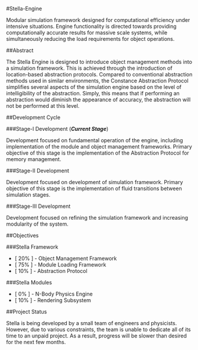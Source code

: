 #Stella-Engine

Modular simulation framework designed for computational efficiency under intensive situations. Engine functionality is directed towards providing computationally accurate results for massive scale systems, while simultaneously reducing the load requirements for object operations.

##Abstract

The Stella Engine is designed to introduce object management methods into a simulation framework. This is achieved through the introduction of location-based abstraction protocols. Compared to conventional abstraction methods used in similar environments, the Constance Abstraction Protocol simplifies several aspects of the simulation engine based on the level of intelligibility of the abstraction. Simply, this means that if performing an abstraction would diminish the appearance of accuracy, the abstraction will not be performed at this level.

##Development Cycle

###Stage-I Development
(**_Current Stage_**)

Development focused on fundamental operation of the engine, including implementation of the module and object management frameworks. Primary objective of this stage is the implementation of the Abstraction Protocol for memory management.

###Stage-II Development

Development focused on development of simulation framework. Primary objective of this stage is the implementation of fluid transitions between simulation stages.

###Stage-III Development

Development focused on refining the simulation framework and increasing modularity of the system.

##Objectives

###Stella Framework

 - [ 20% ] - Object Management Framework
 - [ 75% ] - Module Loading Framework
 - [ 10% ] - Abstraction Protocol

###Stella Modules
 - [  0% ] - N-Body Physics Engine
 - [ 10% ] - Rendering Subsystem

##Project Status

Stella is being developed by a small team of engineers and physicists. However, due to various constraints, the team is unable to dedicate all of its time to an unpaid project. As a result, progress will be slower than desired for the next few months.